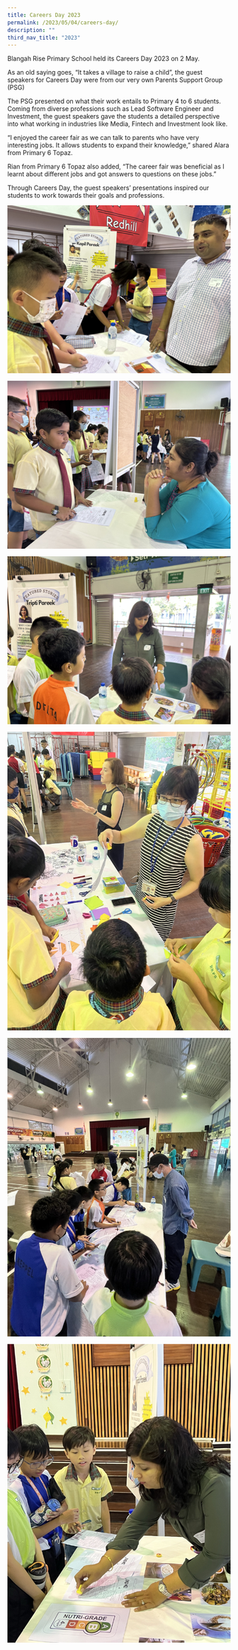 ```yaml
---
title: Careers Day 2023
permalink: /2023/05/04/careers-day/
description: ""
third_nav_title: "2023"
---
```

Blangah Rise Primary School held its Careers Day 2023 on 2 May.

As an old saying goes, “It takes a village to raise a child”, the guest speakers for Careers Day were from our very own Parents Support Group (PSG)

The PSG presented on what their work entails to Primary 4 to 6 students. Coming from diverse professions such as Lead Software Engineer and Investment, the guest speakers gave the students a detailed perspective into what working in industries like Media, Fintech and Investment look like.

“I enjoyed the career fair as we can talk to parents who have very interesting jobs. It allows students to expand their knowledge,” shared Alara from Primary 6 Topaz.

Rian from Primary 6 Topaz also added, “The career fair was beneficial as I learnt about different jobs and got answers to questions on these jobs.”

Through Careers Day, the guest speakers’ presentations inspired our students to work towards their goals and professions.

![](/images/2023%20Photos/career%202023%20(1).JPG)

![](/images/2023%20Photos/career%202023%20(2).JPG)

![](/images/2023%20Photos/career%202023%20(3).JPG)

![](/images/2023%20Photos/career%202023%20(4).JPEG)

![](/images/2023%20Photos/career%202023%20(5).JPEG)

![](/images/2023%20Photos/career%202023%20(6).JPEG)